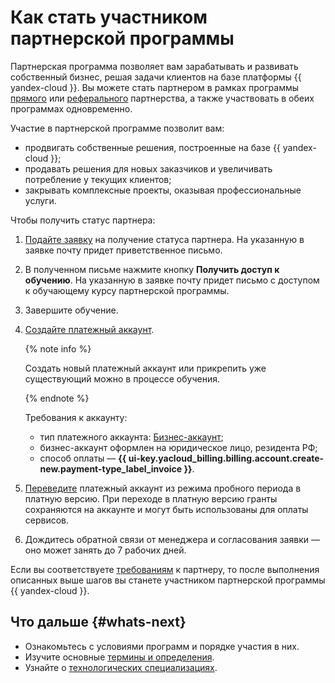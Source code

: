 # Как стать участником партнерской программы

Партнерская программа позволяет вам зарабатывать и развивать собственный бизнес, решая задачи клиентов на базе платформы {{ yandex-cloud }}. Вы можете стать партнером в рамках программы [прямого](./program/var.md) или [реферального](./program/referral.md) партнерства, а также участвовать в обеих программах одновременно.

Участие в партнерской программе позволит вам:

* продвигать собственные решения, построенные на базе {{ yandex-cloud }};
* продавать решения для новых заказчиков и увеличивать потребление у текущих клиентов;
* закрывать комплексные проекты, оказывая профессиональные услуги.

Чтобы получить статус партнера:

1. [Подайте заявку](https://cloud.yandex.ru/partners#partners-form) на получение статуса партнера. На указанную в заявке почту придет приветственное письмо.
1. В полученном письме нажмите кнопку **Получить доступ к обучению**. На указанную в заявке почту придет письмо с доступом к обучающему курсу партнерской программы.
1. Завершите обучение.
1. [Создайте платежный аккаунт](../billing/operations/create-new-account.md).

   {% note info %}

   Создать новый платежный аккаунт или прикрепить уже существующий можно в процессе обучения.

   {% endnote %}

   Требования к аккаунту:

   * тип платежного аккаунта: [Бизнес-аккаунт](../billing/concepts/billing-account.md#ba-types);
   * бизнес-аккаунт оформлен на юридическое лицо, резидента РФ;
   * способ оплаты — **{{ ui-key.yacloud_billing.billing.account.create-new.payment-type_label_invoice }}**.

1. [Переведите](../billing/operations/activate-commercial.md) платежный аккаунт из режима пробного периода в платную версию. При переходе в платную версию гранты сохраняются на аккаунте и могут быть использованы для оплаты сервисов.
1. Дождитесь обратной связи от менеджера и согласования заявки — оно может занять до 7 рабочих дней.

Если вы соответствуете [требованиям](https://yandex.ru/legal/cloud_partnership_requirements/) к партнеру, то после выполнения описанных выше шагов вы станете участником партнерской программы {{ yandex-cloud }}.

## Что дальше {#whats-next}

* Ознакомьтесь с условиями программ и порядке участия в них.
* Изучите основные [термины и определения](./terms.md).
* Узнайте о [технологических специализациях](./specializations/index.md).
